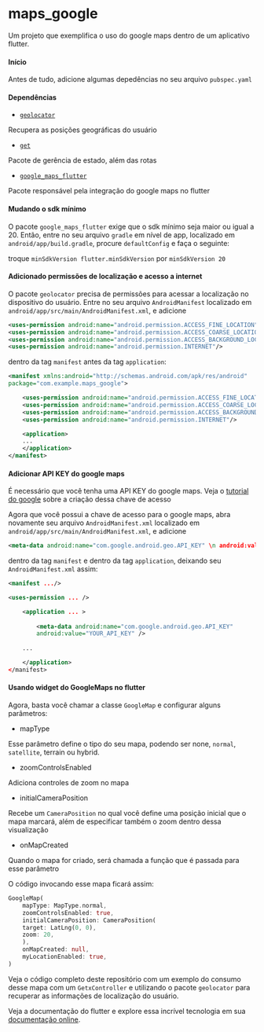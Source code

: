 # maps_google

Um projeto que exemplifica o uso do google maps dentro de um aplicativo flutter.

#### Início

Antes de tudo, adicione algumas depedências no seu arquivo `pubspec.yaml`

#### Dependências

- [`geolocator`](https://pub.dev/packages/geolocator)

Recupera as posições geográficas do usuário
- [`get`](https://pub.dev/packages/get)

Pacote de gerência de estado, além das rotas
- [`google_maps_flutter`](https://pub.dev/packages/google_maps_flutter)

Pacote responsável pela integração do google maps no flutter

#### Mudando o sdk mínimo

O pacote `google_maps_flutter` exige que o sdk mínimo seja maior ou igual a 20. Então, entre no seu arquivo `gradle` em nível de app, localizado em `android/app/build.gradle`, procure `defaultConfig` e faça o seguinte:

troque `minSdkVersion flutter.minSdkVersion`
por `minSdkVersion 20`


#### Adicionado permissões de localização e acesso a internet

O pacote `geolocator` precisa de permissões para acessar a localização no dispositivo do usuário. Entre no seu arquivo `AndroidManifest` localizado em `android/app/src/main/AndroidManifest.xml`, e adicione 

```xml
<uses-permission android:name="android.permission.ACCESS_FINE_LOCATION" />
<uses-permission android:name="android.permission.ACCESS_COARSE_LOCATION" />
<uses-permission android:name="android.permission.ACCESS_BACKGROUND_LOCATION" />
<uses-permission android:name="android.permission.INTERNET"/>
```

dentro da tag `manifest` antes da tag `application`:

```xml
<manifest xmlns:android="http://schemas.android.com/apk/res/android"
package="com.example.maps_google">

    <uses-permission android:name="android.permission.ACCESS_FINE_LOCATION" />
    <uses-permission android:name="android.permission.ACCESS_COARSE_LOCATION" />
    <uses-permission android:name="android.permission.ACCESS_BACKGROUND_LOCATION" />
    <uses-permission android:name="android.permission.INTERNET"/>

    <application>
    ...
    </application>
</manifest>
```

#### Adicionar API KEY do google maps

É necessário que você tenha uma API KEY do google maps. Veja o [tutorial do google](https://developers.google.com/maps/documentation/android-sdk/get-api-key?hl=pt-br#console) sobre a criação dessa chave de acesso

Agora que você possui a chave de acesso para o google maps, abra novamente seu arquivo `AndroidManifest.xml` localizado em `android/app/src/main/AndroidManifest.xml`, e adicione 
```xml
<meta-data android:name="com.google.android.geo.API_KEY" \n android:value="YOUR_API_KEY" />
```
dentro da tag `manifest` e dentro da tag `application`, deixando seu `AndroidManifest.xml` assim:

```xml
<manifest .../>

<uses-permission ... />

    <application ... >
    
        <meta-data android:name="com.google.android.geo.API_KEY"
        android:value="YOUR_API_KEY" />
    
    ... 

    </application>
</manifest>
```

#### Usando widget do GoogleMaps no flutter

Agora, basta você chamar a classe `GoogleMap` e configurar alguns parâmetros:

- mapType

Esse parâmetro define o tipo do seu mapa, podendo ser none, `normal`, `satellite`, terrain ou hybrid. 

- zoomControlsEnabled

Adiciona controles de zoom no mapa

- initialCameraPosition

Recebe um `CameraPosition` no qual você define uma posição inicial que o mapa marcará, além de especificar também o zoom dentro dessa visualização

- onMapCreated

Quando o mapa for criado, será chamada a função que é passada para esse parâmetro

O código invocando esse mapa ficará assim:

```dart
GoogleMap(
    mapType: MapType.normal,
    zoomControlsEnabled: true,
    initialCameraPosition: CameraPosition(
    target: LatLng(0, 0),
    zoom: 20,
    ),
    onMapCreated: null,
    myLocationEnabled: true,
)
```

Veja o código completo deste repositório com um exemplo do consumo desse mapa com um `GetxController` e utilizando o pacote `geolocator` para recuperar as informações de localização do usuário. 

Veja a documentação do flutter e explore essa incrível tecnologia em sua [documentação online](https://docs.flutter.dev/).